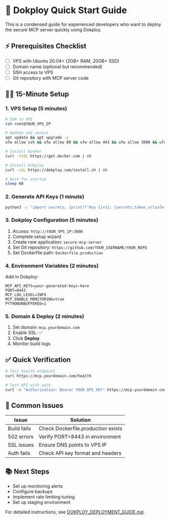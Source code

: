 # 🚀 Dokploy Quick Start Guide

This is a condensed guide for experienced developers who want to deploy the secure MCP server quickly using Dokploy.

## ⚡ Prerequisites Checklist

- [ ] VPS with Ubuntu 20.04+ (2GB+ RAM, 20GB+ SSD)
- [ ] Domain name (optional but recommended)
- [ ] SSH access to VPS
- [ ] Git repository with MCP server code

## 🏃‍♂️ 15-Minute Setup

### 1. VPS Setup (5 minutes)
```bash
# SSH to VPS
ssh root@YOUR_VPS_IP

# Update and secure
apt update && apt upgrade -y
ufw allow ssh && ufw allow 80 && ufw allow 443 && ufw allow 3000 && ufw --force enable

# Install Docker
curl -fsSL https://get.docker.com | sh

# Install Dokploy
curl -sSL https://dokploy.com/install.sh | sh

# Wait for startup
sleep 60
```

### 2. Generate API Keys (1 minute)
```bash
python3 -c "import secrets; [print(f'Key {i+1}: {secrets.token_urlsafe(32)}') for i in range(3)]"
```

### 3. Dokploy Configuration (5 minutes)
1. Access: `http://YOUR_VPS_IP:3000`
2. Complete setup wizard
3. Create new application: `secure-mcp-server`
4. Set Git repository: `https://github.com/YOUR_USERNAME/YOUR_REPO`
5. Set Dockerfile path: `Dockerfile.production`

### 4. Environment Variables (2 minutes)
Add in Dokploy:
```
MCP_API_KEYS=your-generated-keys-here
PORT=8443
MCP_LOG_LEVEL=INFO
MCP_ENABLE_MONITORING=true
PYTHONUNBUFFERED=1
```

### 5. Domain & Deploy (2 minutes)
1. Set domain: `mcp.yourdomain.com`
2. Enable SSL: ✅
3. Click **Deploy**
4. Monitor build logs

## ✅ Quick Verification

```bash
# Test health endpoint
curl https://mcp.yourdomain.com/health

# Test API with auth
curl -H "Authorization: Bearer YOUR_API_KEY" https://mcp.yourdomain.com/api/tools
```

## 🔧 Common Issues

| Issue | Solution |
|-------|----------|
| Build fails | Check Dockerfile.production exists |
| 502 errors | Verify PORT=8443 in environment |
| SSL issues | Ensure DNS points to VPS IP |
| Auth fails | Check API key format and headers |

## 📚 Next Steps

- Set up monitoring alerts
- Configure backups
- Implement rate limiting tuning
- Set up staging environment

For detailed instructions, see [DOKPLOY_DEPLOYMENT_GUIDE.md](./DOKPLOY_DEPLOYMENT_GUIDE.md).
